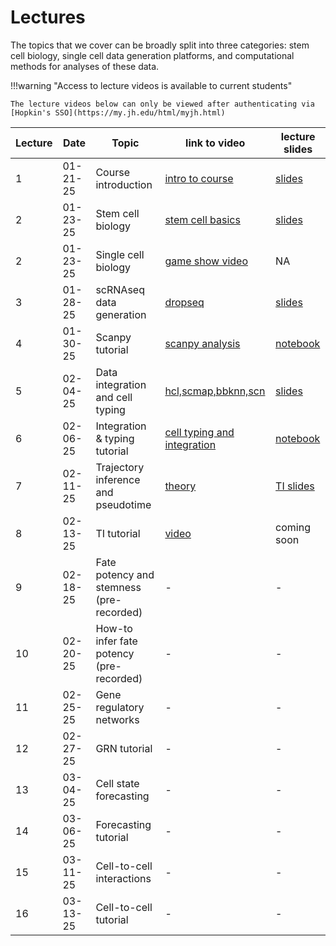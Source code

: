 # Lectures

The topics that we cover can be broadly split into three categories: stem cell biology, single cell data generation platforms, and computational methods for analyses of these data.

!!!warning "Access to lecture videos is available to current students"

    The lecture videos below can only be viewed after authenticating via [Hopkin's SSO](https://my.jh.edu/html/myjh.html)



| Lecture| Date     | Topic               | link to video                                                                                            | lecture slides             |
| ------ | -------- | ------------------- | -------------------------------------------------------------------------------------------------------- | ------------------------- |
| 1      | 01-21-25 | Course introduction | [intro to course](https://jh.hosted.panopto.com/Panopto/Pages/Viewer.aspx?id=c047b280-8a46-470b-afbf-b26c01451900) |  [slides](https://jhu.instructure.com/files/13243461/download?download_frd=1)|
| 2      | 01-23-25 | Stem cell biology   | [stem cell basics](https://jh.hosted.panopto.com/Panopto/Pages/Viewer.aspx?id=d4192c55-13ef-4132-b3fb-b26e017de24b)| [slides](https://jhu.instructure.com/files/13243462/download?download_frd=1)                 |
| 2      | 01-23-25 | Single cell biology | [game show video](https://jh.hosted.panopto.com/Panopto/Pages/Viewer.aspx?id=3f3787ab-4d3e-4c66-a1e5-b26e017e2bf0) | NA |
| 3      | 01-28-25 | scRNAseq data generation | [dropseq](https://jh.hosted.panopto.com/Panopto/Pages/Viewer.aspx?id=0c5a0e61-5f44-4bf6-8b5d-b27600df1e98) | [slides](https://jhu.instructure.com/files/13243463/download?download_frd=1) |
| 4      | 01-30-25 | Scanpy tutorial | [scanpy analysis](https://jh.hosted.panopto.com/Panopto/Pages/Viewer.aspx?id=3f9337ed-0d9b-46a1-885c-b27600ccf57c) | [notebook](../notebooks/scBasics.ipynb) |
| 5      | 02-04-25 | Data integration and cell typing | [hcl,scmap,bbknn,scn](https://jh.hosted.panopto.com/Panopto/Pages/Viewer.aspx?id=26d869d1-a87b-47af-a8a5-b27a0157fa57) | [slides](https://jhu.instructure.com/files/13282214/download?download_frd=1)|
| 6      | 02-06-25 | Integration & typing tutorial | [cell typing and integration](https://jh.hosted.panopto.com/Panopto/Pages/Viewer.aspx?id=488ef118-7496-48e9-b5b5-b28100dcb379) | [notebook](../notebooks/integration.ipynb) |
| 7      | 02-11-25 | Trajectory inference and pseudotime | [theory](https://jh.hosted.panopto.com/Panopto/Pages/Viewer.aspx?id=42a14ce2-1195-4b3f-8dc8-b2810171d20c) | [TI slides](https://jhu.instructure.com/files/13358300/download?download_frd=1)|
| 8      | 02-13-25 | TI tutorial | [video](https://jh.hosted.panopto.com/Panopto/Pages/Viewer.aspx?id=44681a0a-516e-42b6-a1fb-b28401132a41) | coming soon |
| 9     | 02-18-25 | Fate potency and stemness (pre-recorded) | - | -|
| 10     | 02-20-25 | How-to infer fate potency (pre-recorded) | - | -|
| 11     | 02-25-25 | Gene regulatory networks  | - | -|
| 12     | 02-27-25 | GRN tutorial | - | -|
| 13     | 03-04-25 | Cell state forecasting | - | -|
| 14      | 03-06-25 | Forecasting tutorial | - | -|
| 15      | 03-11-25 | Cell-to-cell interactions | - | -|
| 16      | 03-13-25 | Cell-to-cell tutorial | - | -|









